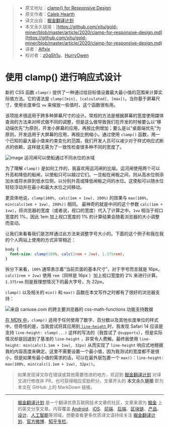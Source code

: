 > * 原文地址：[clamp() for Responsive Design](https://calebhearth.com/clamp-for-responsive-design)
> * 原文作者：[Caleb Hearth](https://calebhearth.com/)
> * 译文出自：[掘金翻译计划](https://github.com/xitu/gold-miner)
> * 本文永久链接：[https://github.com/xitu/gold-miner/blob/master/article/2020/clamp-for-responsive-design.md](https://github.com/xitu/gold-miner/blob/master/article/2020/clamp-for-responsive-design.md)
> * 译者：[Alfxjx](https://github.com/Alfxjx)
> * 校对者：[z0gSh1u](https://github.com/z0gSh1u)、[HurryOwen](https://github.com/HurryOwen)

# 使用 clamp() 进行响应式设计

新的 CSS 函数 `clamp()` 提供了一种通过给目标值设置最大最小值的范围来计算实际值方法。它的语法是 `clamp([min], [calculated], [max])`。当你基于屏幕尺寸，使用长度单位 `vw` 来缩放一些值时，这个函数很有用。

该项技术很适用于跨多种屏幕尺寸的设计。常规的方法是根据屏幕的宽度使用媒体查询的方法来对样式做不同的调整，但是这么做导致我们在开发的时候要么以“移动端优先”为原则，开发小屏幕的应用，再按比例增加；要么是以“桌面端优先”为原则，开发适用于大屏幕的应用，再按比例缩小。通过使用 `clamp()` 函数，用一个已知的最大最小值来约束变化的范围，我们开发人员可以减少对于样式响应式断点的依赖，这样就无需为了一致性检查很多种不同的宽度了。
 
![image](https://user-images.githubusercontent.com/5164225/95879008-7562ad00-0da8-11eb-9b5a-01dd31d575d8.png)
运河闸可以使船通过不同水位的水域

为了理解 `clamp()` 是如何工作的，我喜欢用运河闸的比喻。运河闸使用两个可以升高和降低的船闸，以使船只可以越过它们。一旦船在闸板之间，则从高水位侧添加水或将水排到低水位侧，以分别升高或降低闸板之间的水位。这使船可以随水位轻轻浮动并在最小和最大水位之间移动。

更具体地说，`clamp(100%, calc(1em + 1vw), 200%)` 的效果与 `max(100%, min(calc(1em + 1vw), 200%))` 相同。 最神奇的就是中间的这个参数 `calc(1em + 1vw)`，将浏览器的宽度（或者说，视口的宽度）代入了计算之中。`1vw` 相当于视口宽度的 1%，因此 1em 加上视口宽度的 1% 的计算结果会随着浏览器的大小调整而变动。

让我们来看看我们是怎样通过此方法来调整字号大小的。下面的这个例子和我在我的个人网站上使用的方式非常相近：

```css
body {
  font-size: clamp(100%, calc(1rem + 2vw), 1.375rem);
}
```

拆分下来看，`100%` 通常表示着“当前页面的基本尺寸”，对于字号而言就是 16px。`calc(1rem + 2vw)` 使用 `rem`（同样是 16px ）加上视口宽度的 2% 来进行计算。`1.375rem` 则是我理想情况下的最大字号，为 22px。

`clamp()` 以及相关的 `min()` 和 `max()` 函数在本文写作之时都有了很好的浏览器支持：

![来自 caniuse.com 的跨主要浏览器的 css-math-functions 功能支持数据](https://caniuse.bitsofco.de/image/css-math-functions.jpg) 

[在 MDN 中](https://developer.mozilla.org/en-US/docs/Web/CSS/clamp)，`clamp()` 适用于任何使用了数字、百分数以及其他长度单位的样式中。但奇怪的是，当我尝试将其应用到[ `line-height` ](https://blog.typekit.com/2016/08/17/flexible-typography-with-css-locks/)时，我发现 Safari 14 应该是支持 `line-height: clamp(...)` 这样的写法的（我尝试了 `@supports`），但是实际情况却是回退到了基准的 `line-height` ，非常令人费解。最终我使用 `line-height: min(calc(1.1em + 1vw), 32px)` 从而实现了 `line-height` 响应式地根据我的内容高度来确定。这里不需要设置一个最小值，因为我测试的宽度都不是很小，但是如果有最小值的需求的话，可以在最外层包裹一个 `max()`：`line-height: max(100%, min(calc(1.1em + 1vw), 32px))`。

> 如果发现译文存在错误或其他需要改进的地方，欢迎到 [掘金翻译计划](https://github.com/xitu/gold-miner) 对译文进行修改并 PR，也可获得相应奖励积分。文章开头的 **本文永久链接** 即为本文在 GitHub 上的 MarkDown 链接。

---

> [掘金翻译计划](https://github.com/xitu/gold-miner) 是一个翻译优质互联网技术文章的社区，文章来源为 [掘金](https://juejin.im) 上的英文分享文章。内容覆盖 [Android](https://github.com/xitu/gold-miner#android)、[iOS](https://github.com/xitu/gold-miner#ios)、[前端](https://github.com/xitu/gold-miner#前端)、[后端](https://github.com/xitu/gold-miner#后端)、[区块链](https://github.com/xitu/gold-miner#区块链)、[产品](https://github.com/xitu/gold-miner#产品)、[设计](https://github.com/xitu/gold-miner#设计)、[人工智能](https://github.com/xitu/gold-miner#人工智能)等领域，想要查看更多优质译文请持续关注 [掘金翻译计划](https://github.com/xitu/gold-miner)、[官方微博](http://weibo.com/juejinfanyi)、[知乎专栏](https://zhuanlan.zhihu.com/juejinfanyi)。
